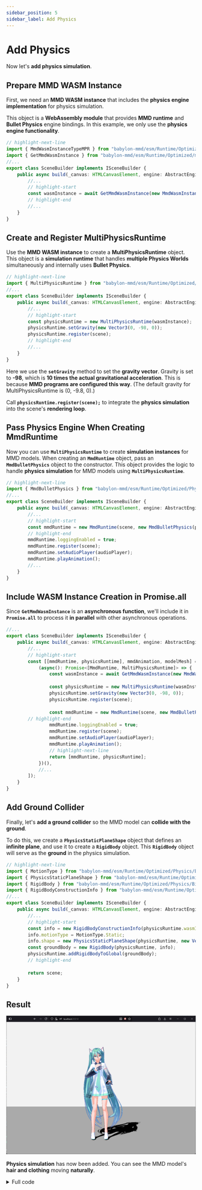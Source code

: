 ```yaml
---
sidebar_position: 5
sidebar_label: Add Physics
---
```


# Add Physics

Now let's **add physics simulation**.

## Prepare MMD WASM Instance

First, we need an **MMD WASM instance** that includes the **physics engine implementation** for physics simulation.

This object is a **WebAssembly module** that provides **MMD runtime** and **Bullet Physics** engine bindings. In this example, we only use the **physics engine functionality**.

```typescript title="src/sceneBuilder.ts"
// highlight-next-line
import { MmdWasmInstanceTypeMPR } from "babylon-mmd/esm/Runtime/Optimized/InstanceType/multiPhysicsRelease";
import { GetMmdWasmInstance } from "babylon-mmd/esm/Runtime/Optimized/mmdWasmInstance";
//...
export class SceneBuilder implements ISceneBuilder {
    public async build(_canvas: HTMLCanvasElement, engine: AbstractEngine): Promise<Scene> {
        //...
        // highlight-start
        const wasmInstance = await GetMmdWasmInstance(new MmdWasmInstanceTypeMPR());
        // highlight-end
        //...
    }
}
```

## Create and Register MultiPhysicsRuntime

Use the **MMD WASM instance** to create a **MultiPhysicsRuntime** object. This object is a **simulation runtime** that handles **multiple Physics Worlds** simultaneously and internally uses **Bullet Physics**.

```typescript title="src/sceneBuilder.ts"
// highlight-next-line
import { MultiPhysicsRuntime } from "babylon-mmd/esm/Runtime/Optimized/Physics/Bind/Impl/multiPhysicsRuntime";
//...
export class SceneBuilder implements ISceneBuilder {
    public async build(_canvas: HTMLCanvasElement, engine: AbstractEngine): Promise<Scene> {
        //...
        // highlight-start
        const physicsRuntime = new MultiPhysicsRuntime(wasmInstance);
        physicsRuntime.setGravity(new Vector3(0, -98, 0));
        physicsRuntime.register(scene);
        // highlight-end
        //...
    }
}
```

Here we use the **`setGravity`** method to set the **gravity vector**. Gravity is set to **-98**, which is **10 times the actual gravitational acceleration**. This is because **MMD programs are configured this way**. (The default gravity for MultiPhysicsRuntime is (0, -9.8, 0).)

Call **`physicsRuntime.register(scene);`** to integrate the **physics simulation** into the scene's **rendering loop**.

## Pass Physics Engine When Creating MmdRuntime

Now you can use **`MultiPhysicsRuntime`** to create **simulation instances** for MMD models. When creating an **`MmdRuntime`** object, pass an **`MmdBulletPhysics`** object to the constructor. This object provides the logic to handle **physics simulation** for MMD models using **`MultiPhysicsRuntime`**.

```typescript title="src/sceneBuilder.ts"
// highlight-next-line
import { MmdBulletPhysics } from "babylon-mmd/esm/Runtime/Optimized/Physics/mmdBulletPhysics";
//...
export class SceneBuilder implements ISceneBuilder {
    public async build(_canvas: HTMLCanvasElement, engine: AbstractEngine): Promise<Scene> {
        //...
        // highlight-start
        const mmdRuntime = new MmdRuntime(scene, new MmdBulletPhysics(physicsRuntime));
        // highlight-end
        mmdRuntime.loggingEnabled = true;
        mmdRuntime.register(scene);
        mmdRuntime.setAudioPlayer(audioPlayer);
        mmdRuntime.playAnimation();
        //...
    }
}
```

## Include WASM Instance Creation in Promise.all

Since **`GetMmdWasmInstance`** is an **asynchronous function**, we'll include it in **`Promise.all`** to process it **in parallel** with other asynchronous operations.

```typescript title="src/sceneBuilder.ts"
//...
export class SceneBuilder implements ISceneBuilder {
    public async build(_canvas: HTMLCanvasElement, engine: AbstractEngine): Promise<Scene> {
        //...
        // highlight-start
        const [[mmdRuntime, physicsRuntime], mmdAnimation, modelMesh] = await Promise.all([
            (async(): Promise<[MmdRuntime, MultiPhysicsRuntime]> => {
                const wasmInstance = await GetMmdWasmInstance(new MmdWasmInstanceTypeMPR());

                const physicsRuntime = new MultiPhysicsRuntime(wasmInstance);
                physicsRuntime.setGravity(new Vector3(0, -98, 0));
                physicsRuntime.register(scene);

                const mmdRuntime = new MmdRuntime(scene, new MmdBulletPhysics(physicsRuntime));
        // highlight-end
                mmdRuntime.loggingEnabled = true;
                mmdRuntime.register(scene);
                mmdRuntime.setAudioPlayer(audioPlayer);
                mmdRuntime.playAnimation();
                // highlight-next-line
                return [mmdRuntime, physicsRuntime];
            })(),
            //...
        ]);
    }
}
```

## Add Ground Collider

Finally, let's **add a ground collider** so the MMD model can **collide with the ground**.

To do this, we create a **`PhysicsStaticPlaneShape`** object that defines an **infinite plane**, and use it to create a **`RigidBody`** object. This **`RigidBody`** object will serve as the **ground** in the physics simulation.

```typescript title="src/sceneBuilder.ts"
// highlight-next-line
import { MotionType } from "babylon-mmd/esm/Runtime/Optimized/Physics/Bind/motionType";
import { PhysicsStaticPlaneShape } from "babylon-mmd/esm/Runtime/Optimized/Physics/Bind/physicsShape";
import { RigidBody } from "babylon-mmd/esm/Runtime/Optimized/Physics/Bind/rigidBody";
import { RigidBodyConstructionInfo } from "babylon-mmd/esm/Runtime/Optimized/Physics/Bind/rigidBodyConstructionInfo";
//...
export class SceneBuilder implements ISceneBuilder {
    public async build(_canvas: HTMLCanvasElement, engine: AbstractEngine): Promise<Scene> {
        //...
        // highlight-start
        const info = new RigidBodyConstructionInfo(physicsRuntime.wasmInstance);
        info.motionType = MotionType.Static;
        info.shape = new PhysicsStaticPlaneShape(physicsRuntime, new Vector3(0, 1, 0), 0);
        const groundBody = new RigidBody(physicsRuntime, info);
        physicsRuntime.addRigidBodyToGlobal(groundBody);
        // highlight-end
        
        return scene;
    }
}
```

## Result

![result](result.png)

**Physics simulation** has now been added. You can see the MMD model's **hair and clothing** moving **naturally**.

<details>
<summary>Full code</summary>
```typescript title="src/sceneBuilder.ts"
import "@babylonjs/core/Lights/Shadows/shadowGeneratorSceneComponent";
import "babylon-mmd/esm/Loader/pmxLoader";
import "babylon-mmd/esm/Loader/mmdOutlineRenderer";
import "babylon-mmd/esm/Runtime/Animation/mmdRuntimeCameraAnimation";
import "babylon-mmd/esm/Runtime/Animation/mmdRuntimeModelAnimation";

import type { AbstractEngine } from "@babylonjs/core/Engines/abstractEngine";
import { DirectionalLight } from "@babylonjs/core/Lights/directionalLight";
import { ShadowGenerator } from "@babylonjs/core/Lights/Shadows/shadowGenerator";
import { LoadAssetContainerAsync } from "@babylonjs/core/Loading/sceneLoader";
import { Color3, Color4 } from "@babylonjs/core/Maths/math.color";
import { Vector3 } from "@babylonjs/core/Maths/math.vector";
import { CreateGround } from "@babylonjs/core/Meshes/Builders/groundBuilder";
import { Scene } from "@babylonjs/core/scene";
import { MmdStandardMaterialBuilder } from "babylon-mmd/esm/Loader/mmdStandardMaterialBuilder";
import { VmdLoader } from "babylon-mmd/esm/Loader/vmdLoader";
import { StreamAudioPlayer } from "babylon-mmd/esm/Runtime/Audio/streamAudioPlayer";
import { MmdCamera } from "babylon-mmd/esm/Runtime/mmdCamera";
import type { MmdMesh } from "babylon-mmd/esm/Runtime/mmdMesh";
import { MmdRuntime } from "babylon-mmd/esm/Runtime/mmdRuntime";
// highlight-start
import { MmdWasmInstanceTypeMPR } from "babylon-mmd/esm/Runtime/Optimized/InstanceType/multiPhysicsRelease";
import { GetMmdWasmInstance } from "babylon-mmd/esm/Runtime/Optimized/mmdWasmInstance";
import { MultiPhysicsRuntime } from "babylon-mmd/esm/Runtime/Optimized/Physics/Bind/Impl/multiPhysicsRuntime";
import { MotionType } from "babylon-mmd/esm/Runtime/Optimized/Physics/Bind/motionType";
import { PhysicsStaticPlaneShape } from "babylon-mmd/esm/Runtime/Optimized/Physics/Bind/physicsShape";
import { RigidBody } from "babylon-mmd/esm/Runtime/Optimized/Physics/Bind/rigidBody";
import { RigidBodyConstructionInfo } from "babylon-mmd/esm/Runtime/Optimized/Physics/Bind/rigidBodyConstructionInfo";
import { MmdBulletPhysics } from "babylon-mmd/esm/Runtime/Optimized/Physics/mmdBulletPhysics";
// highlight-end

import type { ISceneBuilder } from "./baseRuntime";

export class SceneBuilder implements ISceneBuilder {
    public async build(_canvas: HTMLCanvasElement, engine: AbstractEngine): Promise<Scene> {
        const materialBuilder = new MmdStandardMaterialBuilder();
        const scene = new Scene(engine);
        scene.clearColor = new Color4(0.95, 0.95, 0.95, 1.0);
        scene.ambientColor = new Color3(0.5, 0.5, 0.5);

        const mmdCamera = new MmdCamera("MmdCamera", new Vector3(0, 10, 0), scene);

        const directionalLight = new DirectionalLight("DirectionalLight", new Vector3(0.5, -1, 1), scene);
        directionalLight.intensity = 1.0;
        directionalLight.autoCalcShadowZBounds = true;

        const shadowGenerator = new ShadowGenerator(1024, directionalLight, true);
        shadowGenerator.transparencyShadow = true;
        shadowGenerator.usePercentageCloserFiltering = true;
        shadowGenerator.forceBackFacesOnly = true;
        shadowGenerator.filteringQuality = ShadowGenerator.QUALITY_MEDIUM;
        shadowGenerator.frustumEdgeFalloff = 0.1;

        const ground = CreateGround("ground1", { width: 100, height: 100, subdivisions: 2, updatable: false }, scene);
        ground.receiveShadows = true;

        const audioPlayer = new StreamAudioPlayer(scene);
        audioPlayer.source = "res/private_test/motion/メランコリ・ナイト/melancholy_night.mp3";

        const vmdLoader = new VmdLoader(scene);
        vmdLoader.loggingEnabled = true;

        // highlight-start
        const [[mmdRuntime, physicsRuntime], mmdAnimation, modelMesh] = await Promise.all([
            (async(): Promise<[MmdRuntime, MultiPhysicsRuntime]> => {
                const wasmInstance = await GetMmdWasmInstance(new MmdWasmInstanceTypeMPR());

                const physicsRuntime = new MultiPhysicsRuntime(wasmInstance);
                physicsRuntime.setGravity(new Vector3(0, -98, 0));
                physicsRuntime.register(scene);

                const mmdRuntime = new MmdRuntime(scene, new MmdBulletPhysics(physicsRuntime));
        // highlight-end
                mmdRuntime.loggingEnabled = true;
                mmdRuntime.register(scene);
                mmdRuntime.setAudioPlayer(audioPlayer);
                mmdRuntime.playAnimation();
                // highlight-next-line
                return [mmdRuntime, physicsRuntime];
            })(),
            vmdLoader.loadAsync("motion",
                [
                    "res/private_test/motion/メランコリ・ナイト/メランコリ・ナイト_カメラ.vmd",
                    "res/private_test/motion/メランコリ・ナイト/メランコリ・ナイト_表情モーション.vmd",
                    "res/private_test/motion/メランコリ・ナイト/メランコリ・ナイト_リップモーション.vmd",
                    "res/private_test/motion/メランコリ・ナイト/メランコリ・ナイト.vmd"
                ]),
            LoadAssetContainerAsync(
                "res/private_test/model/YYB Hatsune Miku_10th/YYB Hatsune Miku_10th_v1.02.pmx",
                scene,
                {
                    pluginOptions: {
                        mmdmodel: {
                            loggingEnabled: true,
                            materialBuilder: materialBuilder
                        }
                    }
                }
            ).then(result => {
                result.addAllToScene();
                return result.rootNodes[0] as MmdMesh;
            })
        ]);

        const cameraAnimationHandle = mmdCamera.createRuntimeAnimation(mmdAnimation);
        mmdCamera.setRuntimeAnimation(cameraAnimationHandle);
        mmdRuntime.addAnimatable(mmdCamera);

        {
            for (const mesh of modelMesh.metadata.meshes) mesh.receiveShadows = true;
            shadowGenerator.addShadowCaster(modelMesh);

            const mmdModel = mmdRuntime.createMmdModel(modelMesh);
            const modelAnimationHandle = mmdModel.createRuntimeAnimation(mmdAnimation);
            mmdModel.setRuntimeAnimation(modelAnimationHandle);
        }

        // highlight-start
        const info = new RigidBodyConstructionInfo(physicsRuntime.wasmInstance);
        info.motionType = MotionType.Static;
        info.shape = new PhysicsStaticPlaneShape(physicsRuntime, new Vector3(0, 1, 0), 0);
        const groundBody = new RigidBody(physicsRuntime, info);
        physicsRuntime.addRigidBodyToGlobal(groundBody);
        // highlight-end

        return scene;
    }
}
```
</details>
